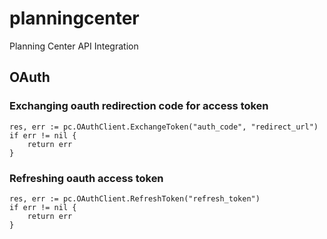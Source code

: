 # planningcenter
Planning Center API Integration



## OAuth
### Exchanging oauth redirection code for access token

```
res, err := pc.OAuthClient.ExchangeToken("auth_code", "redirect_url")
if err != nil {
	return err
}
```

### Refreshing oauth access token

```
res, err := pc.OAuthClient.RefreshToken("refresh_token")
if err != nil {
	return err
}
```


